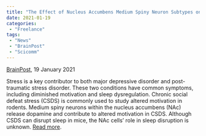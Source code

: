 ```yaml
---
title: "The Effect of Nucleus Accumbens Medium Spiny Neuron Subtypes on Stress-Induced Sleep Changes"
date: 2021-01-19
categories:
 - "Freelance"
tags:
 - "News"
 - "BrainPost" 
 - "Scicomm"
---
```


<!--more-->

[BrainPost](https://www.brainpost.co/), 19 January 2021

Stress is a key contributor to both major depressive disorder and post-traumatic stress disorder. These two conditions have common symptoms, including diminished motivation and sleep dysregulation. Chronic social defeat stress (CSDS) is commonly used to study altered motivation in rodents. Medium spiny neurons within the nucleus accumbens (NAc) release dopamine and contribute to altered motivation in CSDS. Although CSDS can disrupt sleep in mice, the NAc cells’ role in sleep disruption is unknown. [Read more](https://www.brainpost.co/weekly-brainpost/2021/1/19/the-effect-of-nucleus-accumbens-medium-spiny-neuron-subtypes-on-stress-induced-sleep-changes).  